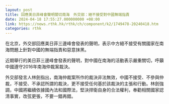 ```yaml
---
layout: post
title: 回應美日菲峰會聲明關切南海　外交部：絕不接受對中國無端指責
date: 2024-04-18 17:55:27.000000000 +08:00
link: https://news.rthk.hk/rthk/ch/component/k2/1749478-20240418.htm
categories: rthk
---
```


在北京，外交部回應美日菲三邊峰會發表的聲明，表示中方絕不接受有關國家在南海問題上針對中國的無端指責和惡意抹黑。

近期舉行的美日菲三邊峰會發表的聲明，對中國在南海的活動表示嚴重關切，呼籲中國遵守2016年南海仲裁案裁決。

外交部發言人林劍指出，南海仲裁案所作的裁決非法無效，中國不接受、不參與仲裁，不接受、不承認所謂的裁決，更不接受任何基於該裁決的主張和行動。林劍強調，中國將繼續依據國內法和國際法，堅決捍衛自身的合法權利，奉勸相關國家認清事實，改弦更張，不要一錯再錯。

